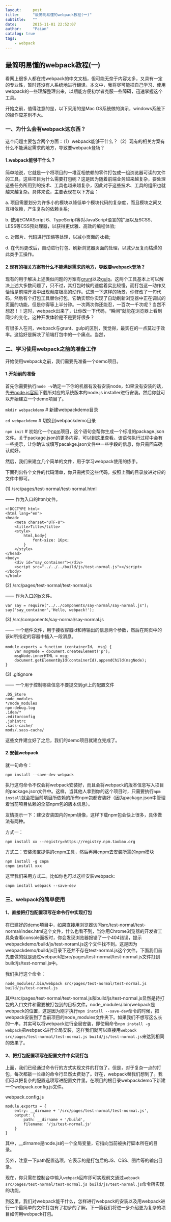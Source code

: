 ```yaml
---
layout:     post
title:      "最简明易懂的webpack教程(一)"
subtitle:   ""
date:       2015-11-01 22:52:07
author:     "Paian"
catalog: true
tags:
    - webpack
---
```


## 最简明易懂的webpack教程(一)

看网上很多人都在找webpack的中文文档，但可能无奈于内容太多，又具有一定的专业性，暂时还没有人系统地进行翻译。本文中，我将尽可能把自己学习、使用webpack的一些理解整理出来，以期能方便初学者克服一些障碍，迅速掌握这个工具。

开始之前，值得注意的是，以下采用的是Mac OS系统做的演示，windows系统下的操作应差别不大。

### 一、为什么会有webpack这东西？

这个问题主要包含两个方面：（1）webpack能够干什么？（2）现有的相关方案有什么不能满足需求的地方，导致要webpack登场？

#### 1.webpack能够干什么？

简单地说，它就是一个将项目的一堆互相依赖的零件打包成一组浏览器可读的文件的工具。这些项目为什么需要打包呢？这是因为随着前端业务越来越复杂，要处理这些任务所用到的技术、工具也越来越复杂，因此对于这些技术、工具的组织也就越来越复杂。具体来说，主要表现在以下方面：

a. 项目需要划分为许多小的模块以降低单个模块代码的复杂度，而且模块之间又互相依赖，产生复杂的依赖关系;

b. 使用ECMAScript 6、TypeScript等对JavaScript语言的扩展以及SCSS、LESS等CSS预处理器，以获得更优雅、高效的编程体验;

c. 对图片、代码进行压缩等处理，以减小页面的kb数;

d. 在代码更改后，自动进行打包、刷新浏览器页面的处理，以减少反复而枯燥的此类手工操作。

#### 2.现有的相关方案有什么不能满足需求的地方，导致要webpack登场？

现有的用于解决上述类似问题的方案有[grunt](http://gruntjs.com)以及[gulp](http://www.gulpjs.com.cn)。这两个工具基本上可以解决上述大多数问题了，只不过，其打包时候的速度着实比较慢，而打包这一动作又恰恰是前端开发中出现频度极高的动作。试想一下这样的场景，你修改了一句代码，然后有个打包工具替你打包，它确实帮你实现了自动刷新浏览器中正在调试的页面的功能，但是你得等上半分钟。一次两次你还能忍，一百次一千次呢？当然不想忍！！这时，webpack出来了，让你改一下代码，“瞬间”就能在浏览器上看到同步的变化，这种开发体验是不是要好很多？

有很多人在问，webpack与grunt、gulp的区别，我觉得，最实在的一点莫过于效率。这恰好是解决了前端打包中的一个痛点。当然，

### 二、学习使用webpack之前的准备工作

开始使用webpack之前，我们需要先准备一个demo项目。

#### 1.开始前的准备

首先你需要执行```node -v```确定一下你的机器有没有安装node，如果没有安装的话，先去[node.js官网](https://nodejs.org/en/download/)下载所对应的系统版本的node.js installer进行安装。然后你就可以开始建立一个demo项目了。

```mkdir webpackdemo```  # 新建webpackdemo目录

```cd webpackdemo```     # 切换到webpackdemo目录

```npm init```           # 初始化一个[npm](https://docs.npmjs.com/getting-started/what-is-npm)项目，这个语句会帮你生成一个标准的package.json文件。关于package.json的更多内容，可以到[这里](https://docs.npmjs.com/getting-started/using-a-package.json)查看。该语句执行过程中会有一些提示，让你确认或填写pacakge.json文件中一些字段的信息，你只需回车确认就好。

然后，我们来建立几个简单的文件，用于学习webpack使用的练手。

下面列出各个文件的代码清单，你只需拷贝这些代码，按照上图的目录放进对应的文件中即可。

(1) /src/pages/test-normal/test-normal.html

—— 作为入口的html文件。

```
<!DOCTYPE html>
<html lang="en">
<head>
    <meta charset="UTF-8">
    <title>Title</title>
    <style>
        html,body{
            font-size: 16px;
        }
    </style>
</head>
<body>
    <div id="say_container"></div>
    <script src="../../../build/js/test-normal.js"></script>
</body>
</html>
```

(2) /src/pages/test-normal/test-normal.js

—— 作为入口的js文件。

```
var say = require("../../components/say-normal/say-normal.js");
say('say_container','Hello, webpack!');
```

(3) /src/components/say-normal/say-normal.js

—— 一个组件文件，用于接收容器id和待输出的信息两个参数，然后在网页中的该id所指定的容器中插入一段消息。

```
module.exports = function (containerId， msg) {
    var msgNode = document.createElement('p');
    msgNode.innerHTML = msg;
    document.getElementById(containerId).appendChild(msgNode);
}
```

(3) .gitignore

—— 一个用于控制哪些信息不要提交到git上的配置文件

```
.DS_Store
node_modules
*/node_modules
npm-debug.log
.idea/*
.editorconfig
.jshintrc
.sass-cache/
mods/.sass-cache/
```

这些文件建立好了之后，我们的demo项目就建立完成了。

#### 2.安装webpack

就一句命令：

```npm install --save-dev webpack```

执行这句命令不仅会将webpack安装好，而且会将webpack的版本信息写入项目的package.json文件中。这样，当其他人拿到你的这个项目时，只需要执行```npm install```就会把当前项目所依赖的所有npm包都安装好（因为package.json中管理着当前项目依赖的全部npm包的版本信息）。

友情提示一下：建议安装国内的npm镜像，这样下载npm包会快上很多，具体做法有两种。

方式一：

```npm install xx --registry=https://registry.npm.taobao.org```

方式二：安装淘宝提供的cnpm工具，然后再用cnpm去安装所需的npm模块

```
npm install -g cnpm
cnpm install xxx
```

这里我们采用方式二。比如你也可以这样安装webpack:

```
cnpm install webpack --save-dev
```

### 三、webpack的简单使用

#### 1、直接把打包配置项写在命令行中实现打包

在已建好的demo项目中，如果直接用浏览器访问src/test-normal/test-normal/index.html这个文件，什么也看不到，当你用Chrome浏览器的开发者工具条查看console面板时，你会发现浏览器报错了一个404错误，提示webpackdemo/build/js/test-noraml.js这个文件找不到。这是因为webpackdemo/build/js目录下还并不存在test-normal.js这个文件。下面我们首先要做的就是通过webpack把src/pages/test-normal/test-normal.js文件打到build/js/test-normal.js中。

我们执行这个命令：

```node_modules/.bin/webpack src/pages/test-normal/test-normal.js build/js/test-normal.js```

其中src/pages/test-normal/test-normal.js和build/js/test-normal.js显然是待打包的入口文件和需要被打包到的目标文件。node_modules/.bin/webpack是webpack的位置，这是因为刚才执行```npm install --save-dev```命令的时候，把webpack安装到了当前项目的node_modules文件夹下。如果我们不想写这么长的一串，其实可以将webpack进行全局安装，即使用命令```npm install -g webpack```把webpack进行全局安装，这样我们就可以直接用```webpack src/pages/test-normal/test-normal.js build/js/test-normal.js```来达到相同的效果了。

#### 2、把打包配置项写在配置文件中实现打包

上面，我们已经通过命令行的方式实现文件的打包了。但是，对于复杂一点的打包，每次都敲一长串的命令行显然太费劲了。好在，webpack替我们想到了。我们可以把复杂的配置选项写进配置文件里。在项目的根目录webpackdemo下新建一个webpack.config.js文件。

webpack.config.js

```
module.exports = {
    entry: __dirname + '/src/pages/test-normal/test-normal.js',
    output: {
        path: __dirname + '/build',
        filename: '/js/test-normal.js'
    }
}
```

其中，__dirname是node.js的一个全局变量，它指向当前被执行脚本所在的目录。

另外，注意一下path配置选项，它表示的是打包后的JS、CSS、图片等的输出目录。

现在，你只需在控制台中输入```webpack```回车即可实现前文通过```webpack src/pages/test-normal/test-normal.js build/js/test-normal.js```命令所实现的功能。

到这里，我们对webpack能干什么，怎样进行webpack的安装以及用webpack进行一个最简单的文件打包有了初步的了解。下一篇我们将进一步介绍更为复杂的项目如何用webpack打包。
